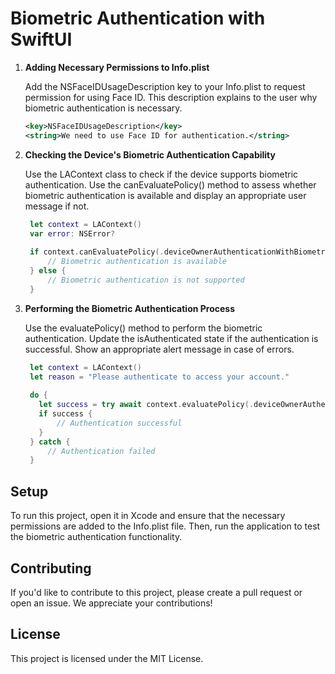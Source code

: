 # Biometric Authentication with SwiftUI

1. **Adding Necessary Permissions to Info.plist**

   Add the NSFaceIDUsageDescription key to your Info.plist to request permission for using Face ID. This description explains to the user why biometric authentication is necessary.
    ``` xml
    <key>NSFaceIDUsageDescription</key>
    <string>We need to use Face ID for authentication.</string>
    
    ```
3. **Checking the Device's Biometric Authentication Capability**

   Use the LAContext class to check if the device supports biometric authentication. Use the canEvaluatePolicy() method to assess whether biometric authentication is available and display an appropriate user message if not.
     ``` swift
      let context = LAContext()
      var error: NSError?
      
      if context.canEvaluatePolicy(.deviceOwnerAuthenticationWithBiometrics, error: &error) {
          // Biometric authentication is available
      } else {
          // Biometric authentication is not supported
      }
    
    ```
5. **Performing the Biometric Authentication Process**

   Use the evaluatePolicy() method to perform the biometric authentication. Update the isAuthenticated state if the authentication is successful. Show an appropriate alert message in case of errors.
   ``` swift
    let context = LAContext()
    let reason = "Please authenticate to access your account."
    
    do {
      let success = try await context.evaluatePolicy(.deviceOwnerAuthenticationWithBiometrics, localizedReason: reason)
      if success {
          // Authentication successful
      }
    } catch {
        // Authentication failed
    }

   ``` 
## Setup
To run this project, open it in Xcode and ensure that the necessary permissions are added to the Info.plist file. Then, run the application to test the biometric authentication functionality.
## Contributing
If you'd like to contribute to this project, please create a pull request or open an issue. We appreciate your contributions!
## License
This project is licensed under the MIT License.

